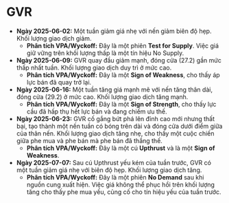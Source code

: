 # GVR

- **Ngày 2025-06-02:** Một tuần giảm giá nhẹ với nến giảm biên độ hẹp. Khối lượng giao dịch giảm.
    - **Phân tích VPA/Wyckoff:** Đây là một phiên **Test for Supply**. Việc giá giữ vững trên khối lượng thấp là một tín hiệu No Supply.
- **Ngày 2025-06-09:** GVR quay đầu giảm mạnh, đóng cửa (27.2) gần mức thấp nhất tuần. Khối lượng giao dịch duy trì ở mức cao.
    - **Phân tích VPA/Wyckoff:** Đây là một **Sign of Weakness**, cho thấy áp lực bán đã quay trở lại.
- **Ngày 2025-06-16:** Một tuần tăng giá mạnh mẽ với nến tăng thân dài, đóng cửa (29.2) ở mức cao. Khối lượng giao dịch tăng mạnh.
    - **Phân tích VPA/Wyckoff:** Đây là một **Sign of Strength**, cho thấy lực cầu đã hấp thụ hết lực bán và đang chiếm ưu thế.
- **Ngày 2025-06-23:** GVR cố gắng bứt phá lên đỉnh cao mới nhưng thất bại, tạo thành một nến tuần có bóng trên dài và đóng cửa dưới điểm giữa của thân nến. Khối lượng giao dịch tăng nhẹ, cho thấy một cuộc chiến giữa phe mua và phe bán mà phe bán đã thắng thế.
    - **Phân tích VPA/Wyckoff:** Đây là một cú **Upthrust** và là một **Sign of Weakness**.
- **Ngày 2025-07-07:** Sau cú Upthrust yếu kém của tuần trước, GVR có một tuần giảm giá nhẹ với biên độ hẹp. Khối lượng giao dịch tăng.
    - **Phân tích VPA/Wyckoff:** Đây là một phiên **No Demand** sau khi nguồn cung xuất hiện. Việc giá không thể phục hồi trên khối lượng tăng cho thấy phe mua yếu, củng cố cho tín hiệu yếu của tuần trước.


